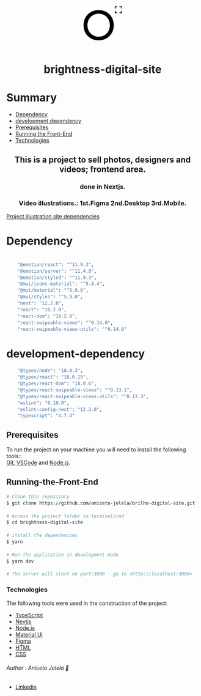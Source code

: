
<div style='text-align:center '>
    <img src='public/img/logo.svg' width=100 /><br/><br/>
    <h1>brightness-digital-site</h1>
</div>

# Summary

* [Dependency](#dependency)
* [development dependency](#development-dependency)
* [Prerequisites](#prerequisites)
* [Running the Front-End](#running-the-front-end)
* [Technologies](#technologies)


<div style='text-align:center '>
    <h2>This is a project to sell photos, designers and videos; frontend area.</h2> 
    <h3>done in Nextjs.</h3>
    <h3>Video illustrations.: 1st.Figma 2nd.Desktop 3rd.Mobile.</h3>
</div>

[Project illustration site dependencies](public/videos/site)


# Dependency

```bash

    "@emotion/react": "^11.9.3",
    "@emotion/server": "^11.4.0",
    "@emotion/styled": "^11.9.3",
    "@mui/icons-material": "^5.8.4",
    "@mui/material": "^5.9.0",
    "@mui/styles": "^5.9.0",
    "next": "12.2.0",
    "react": "18.2.0",
    "react-dom": "18.2.0",
    "react-swipeable-views": "^0.14.0",
    "react-swipeable-views-utils": "^0.14.0"
```
# development-dependency
```bash
    "@types/node": "18.0.3",
    "@types/react": "18.0.15",
    "@types/react-dom": "18.0.6",
    "@types/react-swipeable-views": "^0.13.1",
    "@types/react-swipeable-views-utils": "^0.13.3",
    "eslint": "8.19.0",
    "eslint-config-next": "12.2.0",
    "typescript": "4.7.4"
```
## Prerequisites

To run the project on your machine you will need to install the following tools::</br>
[Git](https://git-scm.com), [VSCode](https://code.visualstudio.com/) and [Node.js](https://nodejs.org/en/).</br>


## Running-the-Front-End

```bash
# Clone this repository
$ git clone https://github.com/aniceto-jolela/brilho-digital-site.git

# Access the project folder in terminal/cmd
$ cd brightness-digital-site

# install the dependencies
$ yarn

# Run the application in development mode 
$ yarn dev

# The server will start on port:3000 - go to <http://localhost:3000>
```
### Technologies

The following tools were used in the construction of the project:

- [TypeScript](https://www.typescriptlang.org/)
- [Nextjs](https://nextjs.org/docs)
- [Node.js](https://nodejs.org/en)
- [Material Ui](https://mui.com)
- [Figma](https://www.figma.com/)
- [HTML](https://developer.mozilla.org/pt-BR/docs/Web/HTML)
- [CSS](https://developer.mozilla.org/pt-BR/docs/Web/CSS)

###### Author : Aniceto Jolela 🥰 
- [Linkedin](https://www.linkedin.com/in/aniceto-jolela-076547184/)
